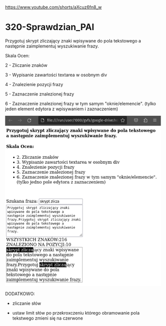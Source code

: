 https://www.youtube.com/shorts/aXcuz6fn8_w

# 320-Sprawdzian_PAI

Przygotuj skrypt zliczający znaki wpisywane do pola tekstowego a następnie zaimplementuj wyszukiwanie frazy.

Skala Ocen:

2 - Zliczanie znaków

3 - Wypisanie zawartości textarea w osobnym div

4 - Znalezienie pozycji frazy

5 - Zaznaczenie znalezionej frazy

6 - Zaznaczenie znalezionej frazy w tym samym "oknie/elemencie". (tylko jeden element edytora z wpisywaniem i zaznaczeniem)

![Spr2](Spr_2.png)

DODATKOWO:

- zliczanie słów
  
- ustaw limit słów po przekroxczeniu którego obramowanie pola tekstwego zmieni się na czerwone
